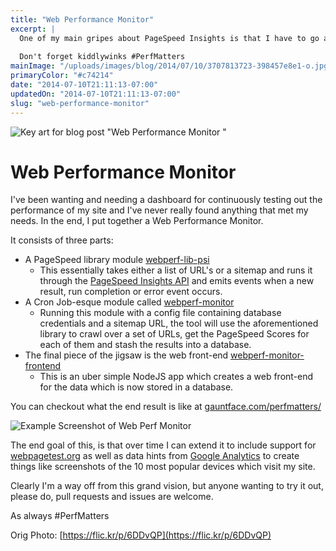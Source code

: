 ```yaml
---
title: "Web Performance Monitor"
excerpt: |
  One of my main gripes about PageSpeed Insights is that I have to go and manually run each of my pages through it. Instead I went and put together a little tool to do it for me.
  
  Don't forget kiddlywinks #PerfMatters
mainImage: "/uploads/images/blog/2014/07/10/3707813723-398457e8e1-o.jpg"
primaryColor: "#c74214"
date: "2014-07-10T21:11:13-07:00"
updatedOn: "2014-07-10T21:11:13-07:00"
slug: "web-performance-monitor"
---
```

![Key art for blog post "Web Performance Monitor "](/uploads/images/blog/2014/07/10/3707813723-398457e8e1-o.jpg)

# Web Performance Monitor 

I've been wanting and needing a dashboard for continuously testing out the performance of my site and I've never really found anything that met my needs. In the end, I put together a Web Performance Monitor.

It consists of three parts:

- A PageSpeed library module [webperf-lib-psi](https://github.com/gauntface/webperf-lib-psi)
    - This essentially takes either a list of URL's or a sitemap and runs it through the [PageSpeed Insights API](https://developers.google.com/speed/docs/insights/v1/getting_started) and emits events when a new result, run completion or error event occurs.
- A Cron Job-esque module called [webperf-monitor](https://github.com/gauntface/webperf-monitor)
    - Running this module with a config file containing database credentials and a sitemap URL, the tool will use the aforementioned library to crawl over a set of URLs, get the PageSpeed Scores for each of them and stash the results into a database.
- The final piece of the jigsaw is the web front-end [webperf-monitor-frontend](https://github.com/gauntface/webperf-monitor-frontend)
    - This is an uber simple NodeJS app which creates a web front-end for the data which is now stored in a database.

You can checkout what the end result is like at [gauntface.com/perfmatters/](https://gauntface.com/perfmatters/)

![Example Screenshot of Web Perf Monitor](/uploads/images/blog/2014/07/10/chromebook-pixel-web-perf-monitor.png "800")

The end goal of this, is that over time I can extend it to include support for [webpagetest.org](http://webpagetest.org) as well as data hints from [Google Analytics](http://www.google.com/analytics/) to create things like screenshots of the 10 most popular devices which visit my site.

Clearly I'm a way off from this grand vision, but anyone wanting to try it out, please do, pull requests and issues are welcome.

As always #PerfMatters

Orig Photo: [https://flic.kr/p/6DDvQP](https://flic.kr/p/6DDvQP)